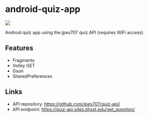 # android-quiz-app

![](preview.gif)

Android quiz app using the jpes707 quiz API (requires WiFi access)

## Features
* Fragments
* Volley GET
* Gson
* SharedPreferences

## Links
* API repository: https://github.com/jpes707/quiz-api/
* API endpoint: https://quiz-api.sites.tjhsst.edu/get_question/
